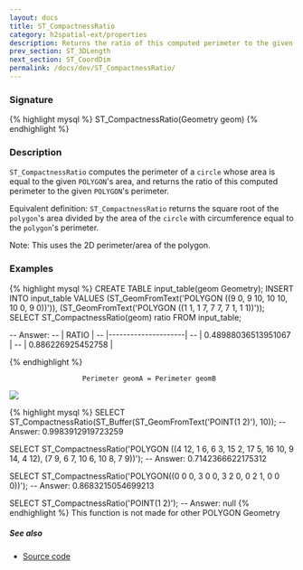 ```yaml
---
layout: docs
title: ST_CompactnessRatio
category: h2spatial-ext/properties
description: Returns the ratio of this computed perimeter to the given `polygon`'s perimeter
prev_section: ST_3DLength
next_section: ST_CoordDim
permalink: /docs/dev/ST_CompactnessRatio/
---
```

 
### Signature

{% highlight mysql %}
ST_CompactnessRatio(Geometry geom)
{% endhighlight %}

### Description
`ST_CompactnessRatio` computes the perimeter of a `circle` whose area is equal to the given `POLYGON`'s area, and returns the ratio of this computed perimeter to the given `POLYGON`'s perimeter.

Equivalent definition: `ST_CompactnessRatio` returns the square root of the `polygon`'s area divided by the area of the `circle` with circumference equal to the `polygon`'s perimeter.

Note: This uses the 2D perimeter/area of the polygon.
### Examples
{% highlight mysql %}
CREATE TABLE input_table(geom Geometry);
INSERT INTO input_table VALUES
    (ST_GeomFromText('POLYGON ((9 0, 9 10, 10 10, 10 0, 9 0))')),
    (ST_GeomFromText('POLYGON ((1 1, 1 7, 7 7, 7 1, 1 1))'));
SELECT ST_CompactnessRatio(geom) ratio FROM input_table;

-- Answer:
--    |         RATIO       |
--    |---------------------|
--    | 0.48988036513951067 |
--    |  0.886226925452758  |

{% endhighlight %}

                      Perimeter geomA = Perimeter geomB
<img class="displayed" src="../ST_CompactnessRatio.png"/>

{% highlight mysql %}
SELECT ST_CompactnessRatio(ST_Buffer(ST_GeomFromText('POINT(1 2)'), 10));
-- Answer: 0.9983912919723259

SELECT ST_CompactnessRatio('POLYGON ((4 12, 1 6, 6 3, 15 2, 17 5, 16 10, 
    9 14, 4 12), 
    (7 9, 6 7, 10 6, 10 8, 7 9))');
-- Answer: 0.7142366622175312

SELECT ST_CompactnessRatio('POLYGON((0 0 0, 3 0 0, 3 2 0, 0 2 1, 
    0 0 0))');
-- Answer: 0.8683215054699213

SELECT ST_CompactnessRatio('POINT(1 2)');
-- Answer: null 
{% endhighlight %}
This function is not made for other POLYGON Geometry


##### See also

* <a href="https://github.com/irstv/H2GIS/blob/master/h2spatial-ext/src/main/java/org/h2gis/h2spatialext/function/spatial/properties/ST_CompactnessRatio.java" target="_blank">Source code</a>
